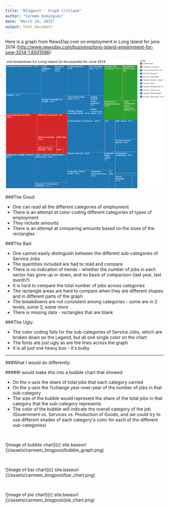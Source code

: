 ```yaml
---
title: "Blogpost - Graph Critique"
author: "Carmem Domingues"
date: "March 24, 2015"
output: html_document
---
```




Here is a graph from NewsDay.com on employment in Long Island for june 2014
(http://www.newsday.com/business/long-island-employment-for-june-2014-1.8501596):

![image of bad chart](https://github.com/carmem/edav_4701/blob/master/bad_graph.png?raw=true)

###The Good:
- One can read all the different categories of employment
- There is an attempt at color-coding different categories of types of employment
- They include amounts
- There is an attempt at comparing amounts based on the sizes of the rectangles

###The Bad:
- One cannot easily distinguish between the different sub-categories of Service Jobs
- The quantities included are had to read and compare
- There is no indication of trends - whether the number of jobs in each sector has gone up or down, and no basis of comparison (last year, last month?)
- It is hard to compare the total number of jobs across categories
- The rectangle areas are hard to compare when they are different shapes and in different parts of the graph
- The breakdowns are not consistent among categories - some are in 2 levels, some 3, some more
- There is missing data - rectangles that are blank

###The Ugly:
- The color coding fails for the sub-categories of Service Jobs, which are broken down on the Legend, but all one single color on the chart
- The fonts are just ugly as are the lines across the graph
- It is all just one heavy box - it's bulky

<hr> 

###What I would do differently:

#####I would make this into a bubble chart that showed:
- On the x-axis the share of total jobs that each category carried
- On the y-axis the %change year-over-year of the number of jobs in that sub-category
- The size of the bubble would represent the share of the total jobs in that category that the sub-category represents
- The color of the bubble will indicate the overall category of the job (Government vs. Services vs. Production of Goods, and we could try to use different shades of each category's color for each of the different sub-categories)

<br>

![image of bubble chart]({{ site.baseurl }}/assets/carmem_blogpost/bubble_graph.png)

<br>

![image of bar chart]({{ site.baseurl }}/assets/carmem_blogpost/bar_chart.png)

<br>

![image of pie chart]({{ site.baseurl }}/assets/carmem_blogpost/pie_chart.png)


